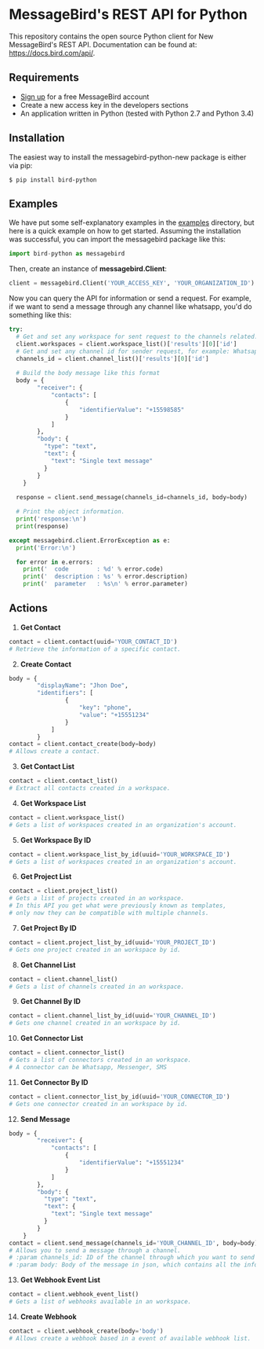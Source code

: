 MessageBird's REST API for Python
=================================
This repository contains the open source Python client for New MessageBird's REST API. Documentation can be found at: https://docs.bird.com/api/.


Requirements
------------
- [Sign up](https://www.messagebird.com/en/signup) for a free MessageBird account
- Create a new access key in the developers sections
- An application written in Python (tested with Python 2.7 and Python 3.4)

Installation
------------
The easiest way to install the messagebird-python-new package is either via pip:

```
$ pip install bird-python
```

Examples
--------
We have put some self-explanatory examples in the [examples](https://github.com/messagebird/python-rest-api/tree/master/examples) directory, but here is a quick example on how to get started. Assuming the installation was successful, you can import the messagebird package like this:

```python
import bird-python as messagebird
```

Then, create an instance of **messagebird.Client**:

```python
client = messagebird.Client('YOUR_ACCESS_KEY', 'YOUR_ORGANIZATION_ID')
```

Now you can query the API for information or send a request. For example, if we want to send a message through any channel like whatsapp, you'd do something like this:

```python
try:
  # Get and set any workspace for sent request to the channels related.
  client.workspaces = client.workspace_list()['results'][0]['id']
  # Get and set any channel id for sender request, for example: Whatsapp, Messenger, SMS
  channels_id = client.channel_list()['results'][0]['id']
  
  # Build the body message like this format
  body = {
        "receiver": {
            "contacts": [
                {
                    "identifierValue": "+15598585"
                }
            ]
        },
        "body": {
          "type": "text",
          "text": {
            "text": "Single text message"
          }
        }
    }
  
  response = client.send_message(channels_id=channels_id, body=body)

  # Print the object information.
  print('response:\n')
  print(response)

except messagebird.client.ErrorException as e:
  print('Error:\n')

  for error in e.errors:
    print('  code        : %d' % error.code)
    print('  description : %s' % error.description)
    print('  parameter   : %s\n' % error.parameter)

```


Actions
-------


1. **Get Contact**
```python
contact = client.contact(uuid='YOUR_CONTACT_ID')
# Retrieve the information of a specific contact.
```

2. **Create Contact**
```python
body = {
        "displayName": "Jhon Doe",
        "identifiers": [
                {
                    "key": "phone",
                    "value": "+15551234"
                }
            ]
        }
contact = client.contact_create(body=body)
# Allows create a contact.
```

3. **Get Contact List**
```python
contact = client.contact_list()
# Extract all contacts created in a workspace.
```

4. **Get Workspace List**
```python
contact = client.workspace_list()
# Gets a list of workspaces created in an organization's account.
```

5. **Get Workspace By ID**
```python
contact = client.workspace_list_by_id(uuid='YOUR_WORKSPACE_ID')
# Gets a list of workspaces created in an organization's account.
```

6. **Get Project List**
```python
contact = client.project_list()
# Gets a list of projects created in an workspace.
# In this API you get what were previously known as templates,
# only now they can be compatible with multiple channels.
```

7. **Get Project By ID**
```python
contact = client.project_list_by_id(uuid='YOUR_PROJECT_ID')
# Gets one project created in an workspace by id.
```

8. **Get Channel List**
```python
contact = client.channel_list()
# Gets a list of channels created in an workspace.
```

9. **Get Channel By ID**
```python
contact = client.channel_list_by_id(uuid='YOUR_CHANNEL_ID')
# Gets one channel created in an workspace by id.
```

10. **Get Connector List**
```python
contact = client.connector_list()
# Gets a list of connectors created in an workspace.
# A connector can be Whatsapp, Messenger, SMS
```

11. **Get Connector By ID**
```python
contact = client.connector_list_by_id(uuid='YOUR_CONNECTOR_ID')
# Gets one connector created in an workspace by id.
```

12. **Send Message**
```python
body = {
        "receiver": {
            "contacts": [
                {
                    "identifierValue": "+15551234"
                }
            ]
        },
        "body": {
          "type": "text",
          "text": {
            "text": "Single text message"
          }
        }
    }
contact = client.send_message(channels_id='YOUR_CHANNEL_ID', body=body)
# Allows you to send a message through a channel.
# :param channels_id: ID of the channel through which you want to send the message
# :param body: Body of the message in json, which contains all the information necessary to send the message
```

13. **Get Webhook Event List**
```python
contact = client.webhook_event_list()
# Gets a list of webhooks available in an workspace.
```

14. **Create Webhook**
```python
contact = client.webhook_create(body='body')
# Allows create a webhook based in a event of available webhook list.
```
